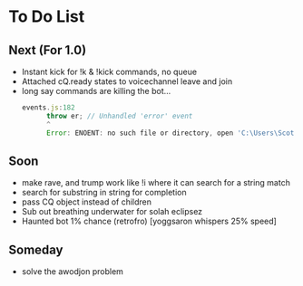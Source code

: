 # To Do List

## Next (For 1.0)
- Instant kick for !k & !kick commands, no queue
- Attached cQ.ready states to voicechannel leave and join
- long say commands are killing the bot...
  ```js
  events.js:182
        throw er; // Unhandled 'error' event
        ^
        Error: ENOENT: no such file or directory, open 'C:\Users\Scott\GitHub\diet-bot\audio\1499664061026.mp3'
  ```

## Soon
- make rave, and trump work like !i where it can search for a string match
- search for substring in string for completion
- pass CQ object instead of children
- Sub out breathing underwater for solah eclipsez
- Haunted bot 1% chance (retrofro) [yoggsaron whispers 25% speed]

## Someday
- solve the awodjon problem
